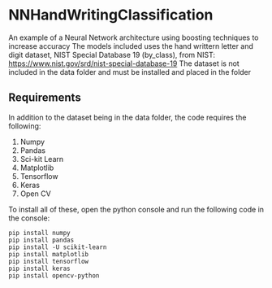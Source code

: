

# NNHandWritingClassification

An example of a Neural Network architecture using boosting techniques to increase accuracy
The models included uses the hand writtern letter and digit dataset, NIST Special Database 19 (by_class), from NIST: https://www.nist.gov/srd/nist-special-database-19
The dataset is not included in the data folder and must be installed and placed in the folder

## Requirements

In addition to the dataset being in the data folder, the code requires the following:
1. Numpy
2. Pandas
3. Sci-kit Learn
4. Matplotlib
5. Tensorflow
6. Keras
7. Open CV

To install all of these, open the python console and run the following code in the console:

	pip install numpy
	pip install pandas
	pip install -U scikit-learn
	pip install matplotlib
	pip install tensorflow
	pip install keras
	pip install opencv-python



